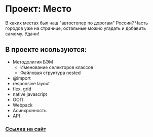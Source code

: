 # Проект: Место

В каких местах был наш "автостопер по дорогам" России? Часть городов уже на странице, остальные можно угадать и добавить самому. Удачи!

## В проекте исользуются:
* Методолигия БЭМ
  * Именование селекторов классов
  * Файловая структура nested
* @import
* responsive layout
* flex, grid
* native javascript
* ООП
* Webpack
* Асинхронность
* API

### [Ссылка на сайт](https://sayyaa.github.io/mesto)
